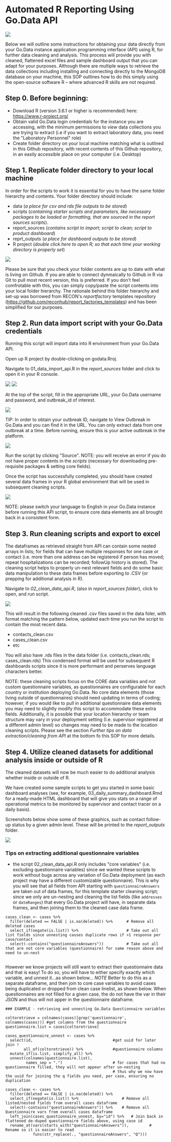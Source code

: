 # Automated R Reporting Using Go.Data API

![](https://github.com/WorldHealthOrganization/godata/blob/master/docs/assets/R_reporting_workflow.PNG)

Below we will outline some instructions for obtaining your data directly from your Go.Data instance application programming interface (API) using R, for further data cleaning and analysis. This process will provide you with cleaned, flattened excel files and sample dashboard output that you can adapt for your purposes. Although there are multiple ways to retrieve the data collections including installing and connecting directly to the MongoDB database on your machine, this SOP outlines how to do this simply using the open-source software R – where advanced R skills are not required. 

## Step 0. Before beginning:
- Download R (version 3.6.1 or higher is recommended) here: https://www.r-project.org/
- Obtain valid Go.Data login credentials for the instance you are accessing, with the minimum permissions to _view_ data collections you are trying to extract (i.e if you want to extract laboratory data, you need the "Laboratory Personnel" role)
- Create folder directory on your local machine matching what is outlined in this Github repository, with recent contents of this Github repository, in an easily accessible place on your computer (i.e. Desktop)

## Step 1. Replicate folder directory to your local machine
In order for the scripts to work it is essential for you to have the same folder hierarchy and contents. Your folder directory should include:
- data (_a place for csv and rds file outputs to be stored_)
- scripts (_containing starter scripts and parameters, like necessary packages to be loaded or formatting, that are sourced in the report sources scripts_).
- report_sources (_contains script to import; script to clean; script to product dashboard_)
- reprt_outputs (_a place for dashboard outputs to be stored_)
- R project (_double click here to open R; so that each time your working directory is properly set_)

![](https://github.com/WorldHealthOrganization/godata/blob/master/docs/assets/R_folder_hierarchy.PNG)

Please be sure that you check your folder contents are up to date with what is living on Github. If you are able to connect dynmaically to Github in R via Git to pull most recent version, this is preferred. If you don't feel comfrotable with this, you can simply copy/paste the script contents into your local folder hierarchy. The rationale behind this folder hierarchy and set-up was borrowed from RECON's _reportfactory_ templates repository (https://github.com/reconhub/report_factories_templates) and has been simplified for our purposes.

## Step 2. Run data import script with your Go.Data credentials 
Running this script will import data into R environment from your Go.Data API.

Open up R project by double-clicking on godata.Rroj. 

Navigate to 01_data_import_api.R in the *report_sources* folder and click to open it in your R console. 

![](https://github.com/WorldHealthOrganization/godata/blob/master/docs/assets/R_report_sources.PNG)
![](https://github.com/WorldHealthOrganization/godata/blob/master/docs/assets/R_data_import_api.PNG)

At the top of the script, fill in the appropriate URL, your Go.Data username and password, and outbreak_id of interest. 

![](https://github.com/WorldHealthOrganization/godata/blob/master/docs/assets/R_script_credentials.PNG)

TIP: In order to obtain your outbreak ID, navigate to View Outbreak in Go.Data and you can find it in the URL. You can only extract data from one outbreak at a time. Before running, ensure this is your active outbreak in the platform. 

![](https://github.com/WorldHealthOrganization/godata/blob/master/docs/assets/R_outbreak_id.PNG)

Run the script by clicking "Source".
NOTE: you will receive an error if you do not have proper contents in the *scripts* (necessary for downloading pre-requisite packages & setting core fields).

Once the script has successfully completed, you should have created several data frames in your R global environment that will be used in subsequent cleaning scripts.

![](https://github.com/WorldHealthOrganization/godata/blob/master/docs/assets/R_collections.PNG)

NOTE: please switch your language to English in your Go.Data instance before running this API script, to ensure core data elements are all brought back in a consistent form.

## Step 3. Run cleaning scripts and export to excel 
The dataframes as retrieved straight from API can contain some nested arrays in lists; for fields that can have multiple responses for one case or contact (i.e. more than one address can be registered if person has moved; repeat hospitalizations can be recorded; followUp history is stored). The cleaning script helps to properly un-nest relevant fields and do some basic data manipulation to these data frames before exporting to .CSV (or prepping for additional analysis in R).

Navigate to *02_clean_data_api.R*, (also in *report_sources folder*), click to open, and run script.

![](https://github.com/WorldHealthOrganization/godata/blob/master/docs/assets/R_clean_data_api.PNG)

This will result in the following cleaned .csv files saved in the data foler, with format matching the pattern below, updated each time you run the script to contain the most recent data.
- contacts_clean.csv
- cases_clean.csv
- etc 

You will also have .rds files in the data folder (i.e. contacts_clean.rds; cases_clean.rds) This condensed format will be used for subsequent R dashboards scripts since it is more performant and perserves language characters better.

NOTE: these cleaning scripts focus on the CORE data variables and not custom questionnaire variables, as questionnaires are configurable for each country or institution deploying Go.Data. No core data elements (those living outside of questionnaires) should need updating in terms of coding; however, if you would like to pull in additional questionnaire data elements you may need to slightly modify this script to accommodate these extra fields. Additionally, it is possible that your location hierarchy or team structure may vary in your deployment setting (I.e. supervisor registered at a different admin level) so changes may need to be made to the location cleaning scripts. Please see the section _Further tips on data extraction/cleaning from API_ at the bottom fo this SOP for more details.

## Step 4. Utilize cleaned datasets for additional analysis inside or outside of R
The cleaned datasets will now be much easier to do additional analysis whether inside or outside of R. 

We have created some sample scripts to get you started in some basic dashboard analyses (see, for example, 03_daily_summary_dashboard.Rmd for a ready-made HTML dashboard that will give you stats on a range of operational metrics to be monitored by supervisor and contact tracer on a daily basis). 

Screenshots below show some of these graphics, such as contact follow-up status by a given admin level. These will be printed to the *report_outputs* folder.

![](https://github.com/WorldHealthOrganization/godata/blob/master/docs/assets/report_screenshot.png)


### Tips on extracting additional questionnaire variables
- the script 02_clean_data_api.R only includes "core variables" (i.e. excluding questionnaire variables) since we wanted these scripts to work without bugs across any variation of Go.Data deployment (as each project may have a different customizable questionnaire). This is why you will see that all fields from API starting with `questionnaireAnswers` are taken out of data frames, for this template starter cleaning script; since we only are un-nesting and cleaning the list fields (like `addresses` or `dateRanges`) that every Go.Data project will have, in separate data frames, and then joining them to the cleaned case data frame.

```
cases_clean <- cases %>%
  filter(deleted == FALSE | is.na(deleted)) %>%      # Remove all deleted cases
  select_if(negate(is.list)) %>%                     # Take out all list fields since unnesting causes duplicate rows if >1 response per case/contact                    
  select(-contains("questionnaireAnswers"))          # Take out all that are not core variables (questionnaire) for same reason above and need to un-nest
  
 ```
 
However we know projects will still want to extract their questionnaire data and that is easy!
To do so, you will have to either specify exactly which variable, and unnest it...as shown below...
*NOTE* Better to do this as a separate dataframe, and then join to core case variables to avoid cases being duplicated or dropped from clean case linelist, as shown below. When questionnaires are not filled for a given case, the do not have the var in their JSON and thus will not apper in the questionnaire dataframe.

```
### EXAMPLE - retrieving and unnesting Go.Data Questionnaire variables

coltoretrieve = colnames(cases)[grep('questionnaire', colnames(cases))] #get columns from the questionnaire
questionnaire.list = cases[coltoretrieve]

cases_questionnaire_unnest <- cases %>%
  select(id,                                   #get uuid for later join !
        all_of(coltoretrieve)) %>%             #questionnaire columns
  mutate_if(is.list, simplify_all) %>%
  unnest(colnames(questionnaire.list), 
         names_sep = ".")                      # for cases that had no questionnaire filled, they will not appear after un-nesting
                                               # thus why we now have the uuid for joining the q fields you need, per case, ensuring no duplication
         
cases_clean <- cases %>%
  filter(deleted == FALSE | is.na(deleted)) %>%   
  select_if(negate(is.list)) %>%                   # Remove all listed/nested fields from overall cases dataframe
  select(-contains("questionnaireAnswers")) %>%    # Remove all Questionnaire vars from overall cases dataframe
  left_join(cases_questionnaire_unnest, by="id") %>%   # Join back in flattened de-duped questionnaire fields above, using case id
  rename_at(vars(starts_with("questionnaireAnswers")),         # Rename so it is easier to read
            funs(str_replace(., "questionnaireAnswers", "Q")))
```


